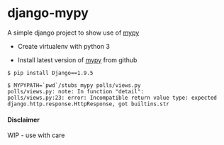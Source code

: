 # django-mypy

A simple django project to show use of [mypy](http://mypy-lang.org/)

* Create virtualenv with python 3

* Install latest version of [mypy](https://github.com/python/mypy)
from github

```
$ pip install Django==1.9.5

$ MYPYPATH=`pwd`/stubs mypy polls/views.py
polls/views.py: note: In function "detail":
polls/views.py:23: error: Incompatible return value type: expected django.http.response.HttpResponse, got builtins.str
```

#### Disclaimer

WIP - use with care
